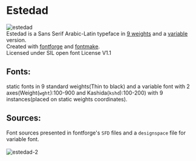 # Estedad
![estedad](https://user-images.githubusercontent.com/25493297/101259308-5b58a180-373d-11eb-8862-11addabbba38.png)<br>
Estedad is a Sans Serif Arabic-Latin typeface in <a href="https://aminabedi68.github.io/Estedad/">9 weights</a> and a <a href="https://aminabedi68.github.io/Estedad/VF.html">variable</a> version.
<br>Created with <a href="https://github.com/fontforge/fontforge">fontforge</a> and <a href="https://github.com/googlefonts/fontmake">fontmake</a>.
<br>Licensed under SIL open font License V1.1

## Fonts:
static fonts in 9 standard weights(Thin to black) and a variable font with 2 axes(Weight(`wght`):100-900 and Kashida(`kshd`):100-200) with 9 instances(placed on static weights coordinates).<br>
## Sources:
Font sources presented in fontforge's `SFD` files and a `designspace` file for variable font.
<br>
<br>
![estedad-2](https://user-images.githubusercontent.com/25493297/101951006-7cbd0000-3c0b-11eb-92ce-72ddbeec379f.png)
